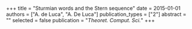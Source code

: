 +++
title = "Sturmian words and the Stern sequence"
date = 2015-01-01
authors = ["A. de Luca", "A. De Luca"]
publication_types = ["2"]
abstract = ""
selected = false
publication = "*Theoret. Comput. Sci.*"
+++

